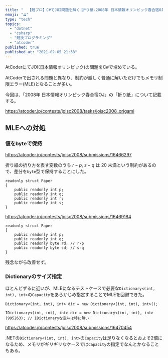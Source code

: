 ```yaml
---
title: "  【競プロ】C#でJOI問題を解く|折り紙-2008年 日本情報オリンピック春合宿OJ"
emoji: "⛳"
type: "tech"
topics:
  - "dotnet"
  - "csharp"
  - "競技プログラミング"
  - "atcoder"
published: true
published_at: "2021-02-05 21:38"
---
```


AtCoderにてJOI(日本情報オリンピック)の問題をC#で埋めている。

AtCoderで出される問題と異なり、制約が厳しく普通に解いただけでもメモリ制限エラー(MLE)となることが多い。

今回は、「2008年 日本情報オリンピック春合宿OJ」の「折り紙」について記載する。

https://atcoder.jp/contests/joisc2008/tasks/joisc2008_origami

## MLEへの対処

### 値をbyteで保持

https://atcoder.jp/contests/joisc2008/submissions/16466297

折り紙の折り方を表す変数のうち $r - p$, $s - q$ は $20$ 未満という制約があるので、差分を`byte`型で保持することにした。

```cs:old
readonly struct Paper
{
    public readonly int p;
    public readonly int q;
    public readonly int r;
    public readonly int s;
}
```

https://atcoder.jp/contests/joisc2008/submissions/16469184

```cs:new
readonly struct Paper
{
    public readonly int p;
    public readonly int q;
    public readonly byte rd; // r-p
    public readonly byte sd; // s-q
}
```

残念ながら改善せず。

### Dictionaryのサイズ指定

ほとんどずるに近いが、MLEになるテストケースで必要な`Dictionary<(int, int), int>`の`Capacity`をあらかじめ指定することでMLEを回避できた。

```cs:old
Dictionary<(int, int), int> dic = new Dictionary<(int, int), int>();
```
```cs:new
IDictionary<(int, int), int> dic = new Dictionary<(int, int), int>(995263); // IDictionaryな意味は特に無い
```

https://atcoder.jp/contests/joisc2008/submissions/16470454

.NETの`Dictionary<(int, int), int>`の`Capacity`は足りなくなるとおよそ2倍になるため、メモリがギリギリなケースでは`Capacity`の指定でなんとかなることもある。